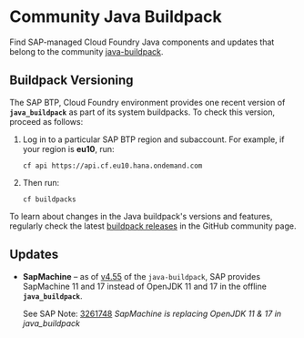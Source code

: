 <!-- loio4e2f2b506c2d4ea49f808fee70bc2fe6 -->

# Community Java Buildpack

Find SAP-managed Cloud Foundry Java components and updates that belong to the community [java-buildpack](https://github.com/cloudfoundry/java-buildpack).



<a name="loio4e2f2b506c2d4ea49f808fee70bc2fe6__section_kfn_ldv_f5b"/>

## Buildpack Versioning

The SAP BTP, Cloud Foundry environment provides one recent version of **`java_buildpack`** as part of its system buildpacks. To check this version, proceed as follows:

1.  Log in to a particular SAP BTP region and subaccount. For example, if your region is **eu10**, run:

    ```
    cf api https://api.cf.eu10.hana.ondemand.com
    ```

2.  Then run:

    ```
    cf buildpacks
    ```


To learn about changes in the Java buildpack's versions and features, regularly check the latest [buildpack releases](https://github.com/cloudfoundry/java-buildpack/releases) in the GitHub community page.



<a name="loio4e2f2b506c2d4ea49f808fee70bc2fe6__section_drm_2w2_31c"/>

## Updates

-   **SapMachine** – as of [v4.55](https://github.com/cloudfoundry/java-buildpack/releases/tag/v4.55) of the `java-buildpack`, SAP provides SapMachine 11 and 17 instead of OpenJDK 11 and 17 in the offline **`java_buildpack`**.

    See SAP Note: [3261748](https://me.sap.com/notes/3261748) *SapMachine is replacing OpenJDK 11 & 17 in java\_buildpack*


